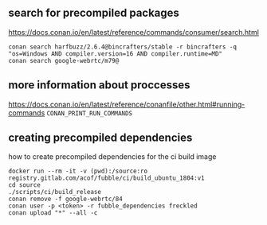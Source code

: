 
## search for precompiled packages

https://docs.conan.io/en/latest/reference/commands/consumer/search.html
```
conan search harfbuzz/2.6.4@bincrafters/stable -r bincrafters -q "os=Windows AND compiler.version=16 AND compiler.runtime=MD"
conan search google-webrtc/m79@
```

## more information about proccesses

https://docs.conan.io/en/latest/reference/conanfile/other.html#running-commands
`CONAN_PRINT_RUN_COMMANDS`

## creating precompiled dependencies

how to create precompiled dependencies for the ci build image
```fish
docker run --rm -it -v (pwd):/source:ro registry.gitlab.com/acof/fubble/ci/build_ubuntu_1804:v1
cd source
./scripts/ci/build_release
conan remove -f google-webrtc/84
conan user -p <token> -r fubble_dependencies freckled
conan upload "*" --all -c
```


